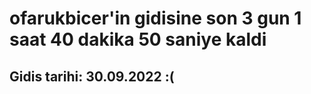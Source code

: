 # ofarukbicer'in gidisine son 3 gun 1 saat 40 dakika 50 saniye kaldi

## Gidis tarihi: 30.09.2022 :(